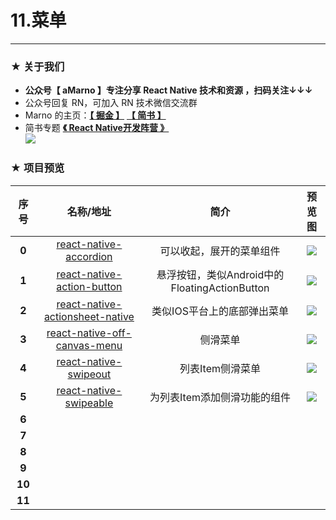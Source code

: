 # 11.菜单

*****

### ★ 关于我们

- **公众号【 aMarno 】专注分享 React Native 技术和资源 ，扫码关注↓↓↓**
- 公众号回复 RN，可加入 RN 技术微信交流群
- Marno 的主页：**[【 掘金 】](https://gold.xitu.io/user/56c1c513c24aa800534e85f3)** **[【 简书 】](http://www.jianshu.com/u/174a09ba6c25)**
- 简书专题 **[《 React Native开发阵营 》](http://www.jianshu.com/c/b4ce1d706d1f)**
</br>![](https://github.com/MarnoDev/react-native-open-project/blob/master/res/QR.jpg)

### ★ 项目预览
|序号|名称/地址|简介|预览图|
|:---:|:---:|:---:|:---:|
|**0**|[react-native-accordion](https://github.com/naoufal/react-native-accordion)|可以收起，展开的菜单组件|![](https://cloud.githubusercontent.com/assets/1627824/7762243/801c1e46-ffff-11e4-9a36-2183704b6ec6.gif)|
|**1**|[react-native-action-button](https://github.com/mastermoo/react-native-action-button)|悬浮按钮，类似Android中的FloatingActionButton|![](https://camo.githubusercontent.com/0d71fda546fc0aabd5b9e6fa0ea0934dace2c085/687474703a2f2f692e67697068792e636f6d2f3236426b4d69723949634168716534454d2e676966)|
|**2**|[react-native-actionsheet-native](https://github.com/slowpath/react-native-actionsheet-native)|类似IOS平台上的底部弹出菜单|![](https://raw.githubusercontent.com/baoyongzhang/ActionSheetForAndroid/master/screenshot-2.png)|
|**3**|[react-native-off-canvas-menu](https://github.com/shoumma/react-native-off-canvas-menu)|侧滑菜单|![](https://github.com/shoumma/react-native-off-canvas-menu/blob/master/visuals/OffCanvasReveal.gif)|
|**4**|[react-native-swipeout](https://github.com/dancormier/react-native-swipeout)|列表Item侧滑菜单|![](https://camo.githubusercontent.com/b48b5dfb4a8ca88cb1408a9a0ff5aecd8f92ff4b/687474703a2f2f692e696d6775722e636f6d2f6f43514c4e46432e676966)|
|**5**|[react-native-swipeable](https://github.com/jshanson7/react-native-swipeable)|为列表Item添加侧滑功能的组件|![](https://raw.githubusercontent.com/jshanson7/react-native-swipeable/master/demo.gif)|
|**6**|[]()||![]()|
|**7**|[]()||![]()|
|**8**|[]()||![]()|
|**9**|[]()||![]()|
|**10**|[]()||![]()|
|**11**|[]()||![]()|
